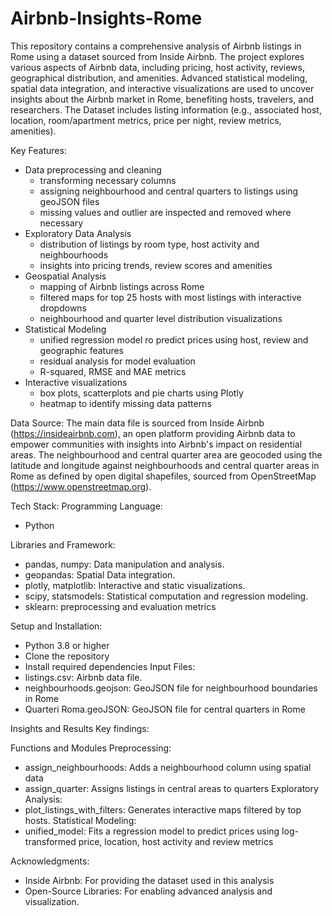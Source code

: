# Airbnb-Insights-Rome
This repository contains a comprehensive analysis of Airbnb listings in Rome using a dataset sourced from Inside Airbnb. The project explores various aspects of Airbnb data, including pricing, host activity, reviews, geographical distribution, and amenities. Advanced statistical modeling, spatial data integration, and interactive visualizations are used to uncover insights about the Airbnb market in Rome, benefiting hosts, travelers, and researchers.
The Dataset includes listing information (e.g., associated host, location, room/apartment metrics, price per night, review metrics, amenities).


Key Features:
- Data preprocessing and cleaning
  - transforming necessary columns
  - assigning neighbourhood and central quarters to listings using geoJSON files
  - missing values and outlier are inspected and removed where necessary
- Exploratory Data Analysis
  - distribution of listings by room type, host activity and neighbourhoods
  - insights into pricing trends, review scores and amenities
- Geospatial Analysis
  - mapping of Airbnb listings across Rome
  - filtered maps for top 25 hosts with most listings with interactive dropdowns
  - neighbourhood and quarter level distribution visualizations
- Statistical Modeling
  - unified regression model ro predict prices using host, review and geographic features
  - residual analysis for model evaluation
  - R-squared, RMSE and MAE metrics
- Interactive visualizations
  - box plots, scatterplots and pie charts using Plotly
  - heatmap to identify missing data patterns

 
Data Source:
The main data file is sourced from Inside Airbnb (https://insideairbnb.com), an open platform providing Airbnb data to empower communities with insights into Airbnb's impact on residential areas.
The neighbourhood and central quarter area are geocoded using the latitude and longitude against neighbourhoods and central quarter areas in Rome as defined by open digital shapefiles, sourced from OpenStreetMap (https://www.openstreetmap.org).


Tech Stack:
Programming Language:
  - Python

Libraries and Framework:
  - pandas, numpy: Data manipulation and analysis.
  - geopandas: Spatial Data integration.
  - plotly, matplotlib: Interactive and static visualizations.
  - scipy, statsmodels: Statistical computation and regression modeling.
  - sklearn: preprocessing and evaluation metrics


Setup and Installation:
  - Python 3.8 or higher
  - Clone the repository
  - Install required dependencies
Input Files:
  - listings.csv: Airbnb data file.
  - neighbourhoods.geojson: GeoJSON file for neighbourhood boundaries in Rome
  - Quarteri Roma.geoJSON: GeoJSON file for central quarters in Rome


Insights and Results
Key findings:


Functions and Modules
Preprocessing:
  - assign_neighbourhoods: Adds a neighbourhood column using spatial data
  - assign_quarter: Assigns listings in central areas to quarters
Exploratory Analysis:
  - plot_listings_with_filters: Generates interactive maps filtered by top hosts.
Statistical Modeling:
  - unified_model: Fits a regression model to predict prices using log-transformed price, location, host activity and review metrics


Acknowledgments:
  - Inside Airbnb: For providing the dataset used in this analysis
  - Open-Source Libraries: For enabling advanced analysis and visualization.



